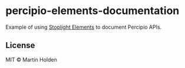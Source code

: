 # percipio-elements-documentation

Example of using [Stoplight Elements](https://stoplight.io/open-source/elements) to document Percipio APIs.

## License

MIT © Martin Holden
